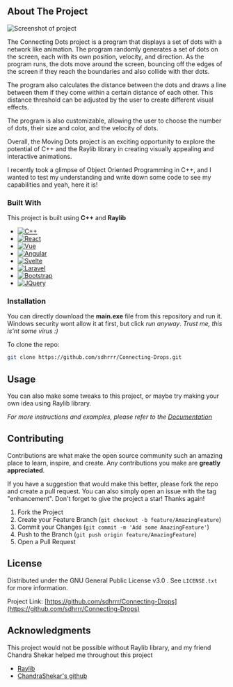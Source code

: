 <!-- About the project -->
## About The Project

![Screenshot of project][screenshot]

The Connecting Dots project is a program that displays a set of 
dots with a network like animation. The program randomly generates a set of dots on the screen, each with its own position, velocity, and direction. 
As the program  runs, the dots move around the screen, bouncing 
off the edges of  the screen if they reach the boundaries and also 
collide with ther dots.

The program also calculates the distance between the dots and 
draws a line between them if they come within a certain distance 
of each other. This distance threshold can be adjusted by the user 
to create different visual effects.

The program is also customizable, allowing the user to choose the 
number of dots, their size and color, and the velocity of dots.

Overall, the Moving Dots project is an exciting opportunity to 
explore the potential of C++ and the Raylib library in creating 
visually appealing and interactive animations.

I recently took a glimpse of Object Oriented Programming in C++, and I wanted to test my understanding and write down some code to see my capabilities and yeah, here it is!


### Built With

This project is built using **C++** and **Raylib** 

* [![C++][cpp]][cpp-url]
* [![React][React.js]][React-url]
* [![Vue][Vue.js]][Vue-url]
* [![Angular][Angular.io]][Angular-url]
* [![Svelte][Svelte.dev]][Svelte-url]
* [![Laravel][Laravel.com]][Laravel-url]
* [![Bootstrap][Bootstrap.com]][Bootstrap-url]
* [![JQuery][JQuery.com]][JQuery-url]


### Installation

You can directly download the **main.exe** file from this repository and run it.
Windows security wont allow it at first, but click *run anyway*. *Trust me, this is'nt some virus :)*

To clone the repo: 
   ```sh
   git clone https://github.com/sdhrrr/Connecting-Drops.git
   ```

## Usage

You can also make some tweaks to this project, or maybe try making your own idea using Raylib library.

_For more instructions and examples, please refer to the [Documentation](https://www.raylib.com/examples.html)_

<!-- CONTRIBUTING -->
## Contributing

Contributions are what make the open source community such an amazing place to learn, inspire, and create. Any contributions you make are **greatly appreciated**.

If you have a suggestion that would make this better, please fork the repo and create a pull request. You can also simply open an issue with the tag "enhancement".
Don't forget to give the project a star! Thanks again!

1. Fork the Project
2. Create your Feature Branch (`git checkout -b feature/AmazingFeature`)
3. Commit your Changes (`git commit -m 'Add some AmazingFeature'`)
4. Push to the Branch (`git push origin feature/AmazingFeature`)
5. Open a Pull Request




<!-- LICENSE -->
## License

Distributed under the GNU General Public License v3.0 . See `LICENSE.txt` for more information.

Project Link:  [https://github.com/sdhrrr/Connecting-Drops](https://github.com/sdhrrr/Connecting-Drops)

<!-- ACKNOWLEDGMENTS -->
## Acknowledgments
This project would not be possible without Raylib library, and my friend Chandra Shekar helped me throughout this project

* [Raylib](https://www.raylib.com/)
* [ChandraShekar's github](https://github.com/vanam-chandra-shekar) 



<!-- MARKDOWN LINKS & IMAGES -->
[linkedin-url]: https://linkedin.com/in/othneildrew
[cpp]: https://github.com/isocpp/logos/blob/master/cpp_logo.svg
[cpp-url]: https://isocpp.org/
[React.js]: https://img.shields.io/badge/React-20232A?style=for-the-badge&logo=react&logoColor=61DAFB
[React-url]: https://reactjs.org/
[Vue.js]: https://img.shields.io/badge/Vue.js-35495E?style=for-the-badge&logo=vuedotjs&logoColor=4FC08D
[Vue-url]: https://vuejs.org/
[Angular.io]: https://img.shields.io/badge/Angular-DD0031?style=for-the-badge&logo=angular&logoColor=white
[Angular-url]: https://angular.io/
[Svelte.dev]: https://img.shields.io/badge/Svelte-4A4A55?style=for-the-badge&logo=svelte&logoColor=FF3E00
[Svelte-url]: https://svelte.dev/
[Laravel.com]: https://img.shields.io/badge/Laravel-FF2D20?style=for-the-badge&logo=laravel&logoColor=white
[Laravel-url]: https://laravel.com
[Bootstrap.com]: https://img.shields.io/badge/Bootstrap-563D7C?style=for-the-badge&logo=bootstrap&logoColor=white
[Bootstrap-url]: https://getbootstrap.com
[JQuery.com]: https://img.shields.io/badge/jQuery-0769AD?style=for-the-badge&logo=jquery&logoColor=white
[JQuery-url]: https://jquery.com 




[screenshot]: others/Screenshot01.png
[cpp]: [https://img.shields.io/badge/C%2B%2B-00599C?style=for-the-badge&logo=c%2B%2B&logoColor=white] 
